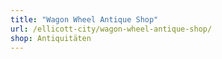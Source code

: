 ```yaml
---
title: "Wagon Wheel Antique Shop"
url: /ellicott-city/wagon-wheel-antique-shop/
shop: Antiquitäten
---
```

